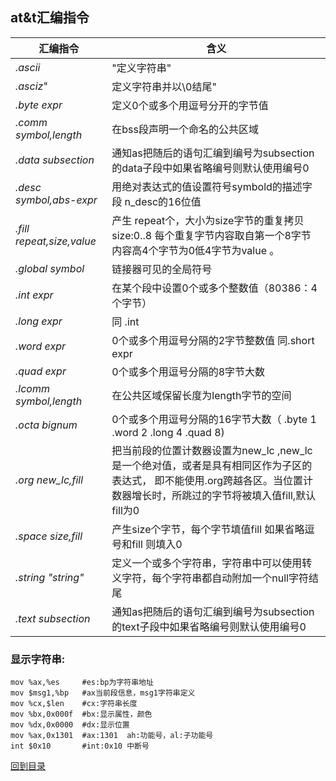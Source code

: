 ## at&t汇编指令
汇编指令|含义
---|---
*.ascii*|"定义字符串"
*.asciz*"|定义字符串并以\0结尾"
*.byte expr*|定义0个或多个用逗号分开的字节值
*.comm symbol,length*|在bss段声明一个命名的公共区域
*.data subsection*|通知as把随后的语句汇编到编号为subsection的data子段中如果省略编号则默认使用编号0
*.desc symbol,abs-expr*|用绝对表达式的值设置符号symbold的描述字段 n_desc的16位值
*.fill repeat,size,value*|产生 repeat个，大小为size字节的重复拷贝 size:0..8 每个重复字节内容取自第一个8字节内容高4个字节为0低4字节为value 。
*.global symbol*|链接器可见的全局符号
*.int expr*|在某个段中设置0个或多个整数值（80386：4个字节）
*.long expr*|同 .int
*.word expr*|0个或多个用逗号分隔的2字节整数值 同.short expr
*.quad expr*|0个或多个用逗号分隔的8字节大数
*.lcomm symbol,length*|在公共区域保留长度为length字节的空间
*.octa bignum*|0个或多个用逗号分隔的16字节大数（ .byte 1 .word 2 .long 4 .quad 8)
*.org new_lc,fill*|把当前段的位置计数器设置为new_lc ,new_lc是一个绝对值，或者是具有相同区作为子区的表达式， 即不能使用.org跨越各区。当位置计数器增长时，所跳过的字节将被填入值fill,默认fill为0
*.space size,fill*|产生size个字节，每个字节填值fill 如果省略逗号和fill 则填入0
*.string "string"*|定义一个或多个字符串，字符串中可以使用转义字符，每个字符串都自动附加一个null字符结尾
*.text subsection*|通知as把随后的语句汇编到编号为subsection的text子段中如果省略编号则默认使用编号0
            
### 显示字符串:          
```
mov %ax,%es     #es:bp为字符串地址
mov $msg1,%bp   #ax当前段信息，msg1字符串定义
mov %cx,$len    #cx:字符串长度
mov %bx,0x000f  #bx:显示属性，颜色
mov %dx,0x0000  #dx:显示位置
mov %ax,0x1301  #ax:1301  ah:功能号，al:子功能号
int $0x10       #int:0x10 中断号
```

[回到目录](index.md)